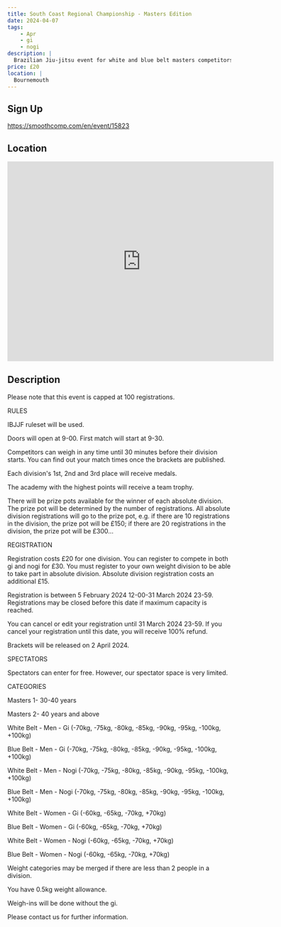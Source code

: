 ```yaml
---
title: South Coast Regional Championship - Masters Edition
date: 2024-04-07
tags:
    - Apr
    - gi 
    - nogi 
description: |
  Brazilian Jiu-jitsu event for white and blue belt masters competitors from all UK academies
price: £20
location: |
  Bournemouth
---
```

## Sign Up
https://smoothcomp.com/en/event/15823

## Location
<iframe src="https://www.google.com/maps/embed?pb=!1m18!1m12!1m3!1d12345.6789!2d-1.9246611!3d50.7573144!2m3!1f0!2f0!3f0!3m2!1i1024!2i768!4f13.1!3m3!1m2!1s0x0%3A0x0!2z50.7573144!5e0!3m2!1sen!2sus!4v1234567890" width="600" height="450" style="border:0;" allowfullscreen="" loading="lazy"></iframe>

## Description
Please note that this event is capped at 100 registrations.


RULES


IBJJF ruleset will be used.


Doors will open at 9-00. First match will start at 9-30.


Competitors can weigh in any time until 30 minutes before their division starts. You can find out your match times once the brackets are published.


Each division's 1st, 2nd and 3rd place will receive medals.


The academy with the highest points will receive a team trophy.


There will be prize pots available for the winner of each absolute division. The prize pot will be determined by the number of registrations. All absolute division registrations will go to the prize pot, e.g. if there are 10 registrations in the division, the prize pot will be £150; if there are 20 registrations in the division, the prize pot will be £300...


REGISTRATION


Registration costs £20 for one division. You can register to compete in both gi and nogi for £30. You must register to your own weight division to be able to take part in absolute division. Absolute division registration costs an additional £15. 


Registration is between 5 February 2024 12-00-31 March 2024 23-59. Registrations may be closed before this date if maximum capacity is reached.


You can cancel or edit your registration until 31 March 2024 23-59. If you cancel your registration until this date, you will receive 100% refund.


Brackets will be released on 2 April 2024.


SPECTATORS


Spectators can enter for free. However, our spectator space is very limited. 


CATEGORIES


Masters 1- 30-40 years


Masters 2- 40 years and above 


White Belt - Men - Gi (-70kg, -75kg, -80kg, -85kg, -90kg, -95kg, -100kg, +100kg)


Blue Belt - Men - Gi (-70kg, -75kg, -80kg, -85kg, -90kg, -95kg, -100kg, +100kg)


White Belt - Men - Nogi (-70kg, -75kg, -80kg, -85kg, -90kg, -95kg, -100kg, +100kg)


Blue Belt - Men - Nogi (-70kg, -75kg, -80kg, -85kg, -90kg, -95kg, -100kg, +100kg)


White Belt - Women - Gi (-60kg, -65kg, -70kg, +70kg)


Blue Belt - Women - Gi (-60kg, -65kg, -70kg, +70kg)


White Belt - Women - Nogi (-60kg, -65kg, -70kg, +70kg)


Blue Belt - Women - Nogi (-60kg, -65kg, -70kg, +70kg)


Weight categories may be merged if there are less than 2 people in a division.


You have 0.5kg weight allowance.


Weigh-ins will be done without the gi.


Please contact us for further information.